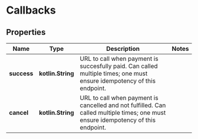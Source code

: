 
# Callbacks

## Properties
Name | Type | Description | Notes
------------ | ------------- | ------------- | -------------
**success** | **kotlin.String** | URL to call when payment is succesfully paid. Can called multiple times; one must ensure idempotency of this endpoint.  | 
**cancel** | **kotlin.String** | URL to call when payment is cancelled and not fulfilled. Can called multiple times; one must ensure idempotency of this endpoint.  | 



